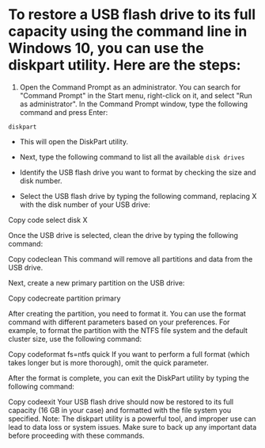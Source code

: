 # To restore a USB flash drive to its full capacity using the command line in Windows 10, you can use the diskpart utility. Here are the steps:

1. Open the Command Prompt as an administrator. You can search for "Command Prompt" in the Start menu, right-click on it, and select "Run as administrator".
In the Command Prompt window, type the following command and press Enter:

`diskpart`
- This will open the DiskPart utility.

- Next, type the following command to list all the available
  `disk drives`


- Identify the USB flash drive you want to format by checking the size and disk number.

- Select the USB flash drive by typing the following command, replacing X with the disk number of your USB drive:

Copy code
select disk X

Once the USB drive is selected, clean the drive by typing the following command:

Copy codeclean
This command will remove all partitions and data from the USB drive.

Next, create a new primary partition on the USB drive:

Copy codecreate partition primary

After creating the partition, you need to format it. You can use the format command with different parameters based on your preferences. For example, to format the partition with the NTFS file system and the default cluster size, use the following command:

Copy codeformat fs=ntfs quick
If you want to perform a full format (which takes longer but is more thorough), omit the quick parameter.

After the format is complete, you can exit the DiskPart utility by typing the following command:

Copy codeexit
Your USB flash drive should now be restored to its full capacity (16 GB in your case) and formatted with the file system you specified.
Note: The diskpart utility is a powerful tool, and improper use can lead to data loss or system issues. Make sure to back up any important data before proceeding with these commands.
